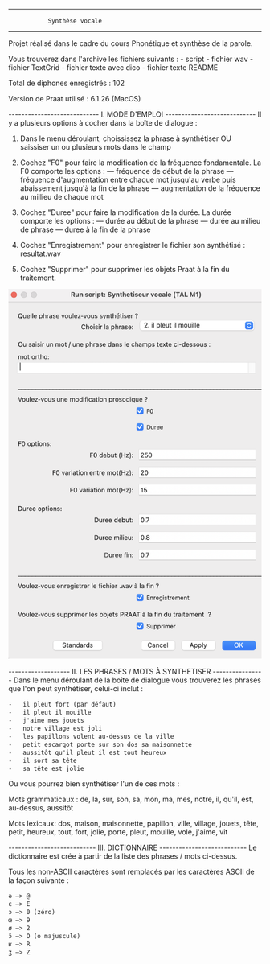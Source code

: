 --------------------------------------------------------------------------
			   Synthèse vocale
--------------------------------------------------------------------------
Projet réalisé dans le cadre du cours Phonétique et synthèse de la parole.

Vous trouverez dans l'archive les fichiers suivants :
	-	script
	-	fichier wav
	-	fichier TextGrid
	-	fichier texte avec dico
	-	fichier texte README

Total de diphones enregistrés : 102

Version de Praat utilisé : 6.1.26 (MacOS)


---------------------------- I. MODE D'EMPLOI ----------------------------
Il y a plusieurs options à cocher dans la boîte de dialogue :

1.	Dans le menu déroulant, choississez la phrase à synthétiser OU
saissiser un ou plusieurs mots dans le champ

2.	Cochez "F0" pour faire la modification de la fréquence fondamentale. 
La F0 comporte les options : 
	—	fréquence de début de la phrase
	—	fréquence d'augmentation entre chaque mot jusqu'au verbe puis
		abaissement jusqu'à la fin de la phrase
	—	augmentation de la fréquence au millieu de chaque mot

3. Cochez "Duree" pour faire la modification de la durée.
La durée comporte les options : 
	—	durée au début de la phrase
	—	durée au milieu de phrase
	—	duree à la fin de la phrase

4. Cochez "Enregistrement" pour enregistrer le fichier son synthétisé : 
resultat.wav

5. Cochez "Supprimer" pour supprimer les objets Praat à la fin du traitement.

 ![Screenshot](boite-de-dialogue.png) 

------------------- II. LES PHRASES / MOTS À SYNTHETISER ----------------
Dans le menu déroulant de la boîte de dialogue vous trouverez les phrases
que l'on peut synthétiser, celui-ci inclut :

	-	il pleut fort (par défaut)
	-	il pleut il mouille
	-	j'aime mes jouets
	-	notre village est joli
	-	les papillons volent au-dessus de la ville
	-	petit escargot porte sur son dos sa maisonnette
	-	aussitôt qu'il pleut il est tout heureux
	-	il sort sa tête
	-	sa tête est jolie


Ou vous pourrez bien synthétiser l'un de ces mots :

Mots grammaticaux : de, la, sur, son, sa, mon, ma, mes, notre, il, qu'il,
est, au-dessus, aussitôt

Mots lexicaux: dos, maison, maisonnette, papillon, ville, village, jouets, 
tête, petit, heureux, tout, fort, jolie, porte, pleut, mouille, vole, 
j'aime, vit 



--------------------------- III. DICTIONNAIRE ---------------------------
Le dictionnaire est crée à partir de la liste des phrases / mots ci-dessus.

Tous les non-ASCII caractères sont remplacés par les caractères ASCII de
la façon suivante :

	ə —> @
	ɛ —> E
	ɔ —> 0 (zéro)
	œ —> 9
	ø —> 2
	ɔ̃ —> O (o majuscule)
	ʁ —> R
	ʒ —> Z
